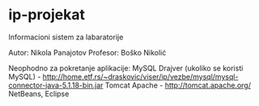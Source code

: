 # ip-projekat
Informacioni sistem za labaratorije

Autor: Nikola Panajotov
Profesor: Boško Nikolić

Neophodno za pokretanje aplikacije:
MySQL Drajver (ukoliko se koristi MySQL) - http://home.etf.rs/~draskovic/viser/ip/vezbe/mysql/mysql-connector-java-5.1.18-bin.jar
Tomcat Apache - http://tomcat.apache.org/
NetBeans, Eclipse 

